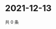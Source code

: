 # 2021-12-13

共 0 条

<!-- BEGIN WEIBO -->
<!-- 最后更新时间 Mon Dec 13 2021 00:21:54 GMT+0800 (China Standard Time) -->

<!-- END WEIBO -->
